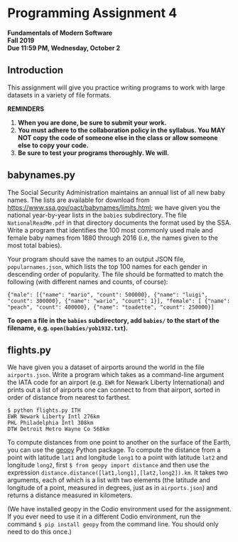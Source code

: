 
<div class="rendered-markdown"><h1>Programming Assignment 4</h1>
<p><strong>Fundamentals of Modern Software</strong>
<br  /><strong>Fall 2019</strong>
<br  /><strong>Due 11:59 PM, Wednesday, October 2</strong></p>
<h2>Introduction</h2>
<p>This assignment will give you practice writing programs to work with large datasets in a variety of file formats.</p>
<p><strong>REMINDERS</strong></p>
<ol>
<li><strong>When you are done, be sure to submit your work.</strong></li>
<li><strong>You must adhere to the collaboration policy in the syllabus. You MAY NOT copy the code of someone else in the class or allow someone else to copy your code.</strong></li>
<li><strong>Be sure to test your programs thoroughly. We will.</strong></li>
</ol>
<h2>babynames.py</h2>
<p>The Social Security Administration maintains an annual list of all new baby names. The lists are available for download from <a href="https://www.ssa.gov/oact/babynames/limits.html">https://www.ssa.gov/oact/babynames/limits.html</a>; we have given you the national year-by-year lists in the <code>babies</code> subdirectory. The file <code>NationalReadMe.pdf</code> in that directory documents the format used by the SSA. Write a program that identifies the 100 most commonly used male and female baby names from 1880 through 2016 (i.e, the names given to the most total babies).</p>
<p>Your program should save the names to an output JSON file, <code>popularnames.json</code>, which lists the top 100 names for each gender in descending order of popularity.  The file should be formatted to match the following (with different names and counts, of course):</p>
<pre><code>{"male": [{"name": "mario", "count": 500000}, {"name": "luigi", "count": 300000}, {"name": "wario", "count": 1}], "female": [ {"name": "peach", "count": 400000}, {"name": "toadette", "count": 250000}]
</code></pre>
<p><strong>To open a file in the <code>babies</code> subdirectory, add <code>babies/</code> to the start of the filename, e.g. <code>open(babies/yob1932.txt</code>).</strong></p>
<h2>flights.py</h2>
<p>We have given you a dataset of airports around the world in the file <code>airports.json</code>.  Write a program which takes as a command-line argument the IATA code for an airport (e.g. <code>EWR</code> for Newark Liberty International) and prints out a list of airports one can connect to from that airport, sorted in order of distance from nearest to farthest.</p>
<pre><code>$ python flights.py ITH
EWR Newark Liberty Intl 276km
PHL Philadelphia Intl 308km
DTW Detroit Metro Wayne Co 568km
</code></pre>
<p>To compute distances from one point to another on the surface of the Earth, you can use the <a href="https://geopy.readthedocs.io/en/stable/">geopy</a> Python package.   To compute the distance from a point with latitude <code>lat1</code> and longitude <code>long1</code> to a point with latitude <code>lat2</code> and longitude <code>long2</code>, first <code>$ from geopy import distance</code> and then use the expression <code>distance.distance([lat1,long1],[lat2,long2]).km</code>.  It takes two arguments, each of which is a list with two elements (the latitude and longitude of a point, measured in degrees, just as in <code>airports.json</code>) and returns a distance measured in kilometers.</p>
<p>(We have installed geopy in the Codio environment used for the assignment.  If you ever need to use it in a different Codio environment, run the command <code>$ pip install geopy</code> from the command line. You should only need to do this once.)</p>
</div>
